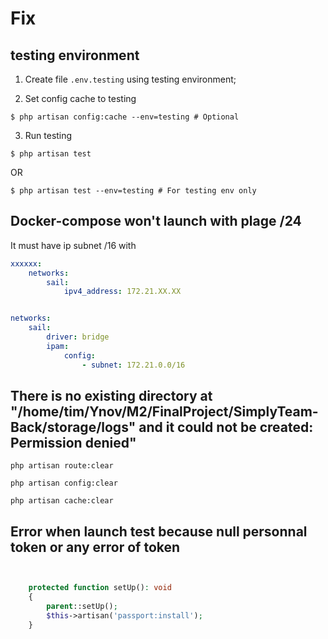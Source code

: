 # Fix
## testing environment
1. Create file `.env.testing` using testing environment;

2. Set config cache to testing
```shell
$ php artisan config:cache --env=testing # Optional
```
3. Run testing
```shell
$ php artisan test
```

OR

```shell
$ php artisan test --env=testing # For testing env only
```


## Docker-compose won't launch with plage /24
It must have ip subnet /16 with
```yaml
xxxxxx:
    networks:
        sail:
            ipv4_address: 172.21.XX.XX


networks:
    sail:
        driver: bridge
        ipam:
            config:
                - subnet: 172.21.0.0/16
```

## There is no existing directory at \"/home/tim/Ynov/M2/FinalProject/SimplyTeam-Back/storage/logs\" and it could not be created: Permission denied"
```shell
php artisan route:clear

php artisan config:clear

php artisan cache:clear
```

## Error when launch test because null personnal token or any error of token
```php


    protected function setUp(): void
    {
        parent::setUp();
        $this->artisan('passport:install');
    }

```
